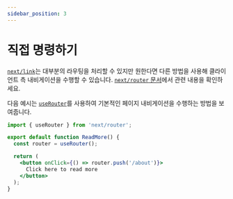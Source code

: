 ```yaml
---
sidebar_position: 3
---
```


# 직접 명령하기

[`next/link`](https://nextjs.org/docs/api-reference/next/link)는 대부분의 라우팅을 처리할 수 있지만 원한다면 다른 방법을 사용해 클라이언트 측 내비게이션을 수행할 수 있습니다. [`next/router` 문서](https://nextjs.org/docs/api-reference/next/router)에서 관련 내용을 확인하세요.

다음 예시는 [`useRouter`](https://nextjs.org/docs/api-reference/next/router#userouter)를 사용하여 기본적인 페이지 내비게이션을 수행하는 방법을 보여줍니다.

```jsx
import { useRouter } from 'next/router';

export default function ReadMore() {
  const router = useRouter();

  return (
    <button onClick={() => router.push('/about')}>
      Click here to read more
    </button>
  );
}
```
